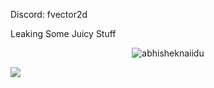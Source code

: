 Discord: fvector2d

Leaking Some Juicy Stuff

<p align="center"> <img src="https://github-readme-stats.vercel.app/api?username=udman1336&show_icons=true&theme=gotham" alt="abhisheknaiidu" />
  
  
![](https://komarev.com/ghpvc/?username=udman1336&style=fot-the-badge)
